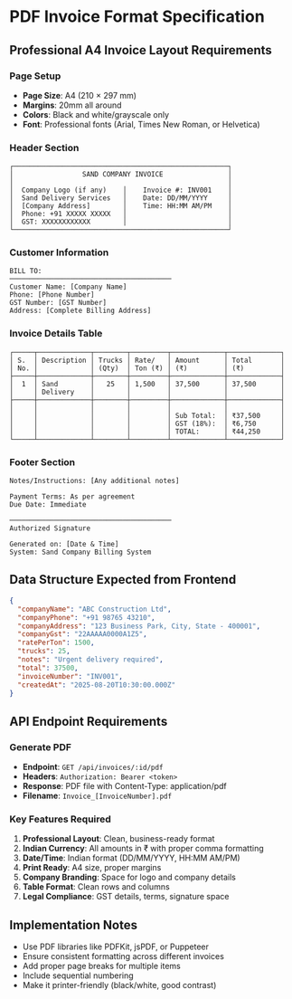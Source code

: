 # PDF Invoice Format Specification

## Professional A4 Invoice Layout Requirements

### Page Setup

- **Page Size**: A4 (210 × 297 mm)
- **Margins**: 20mm all around
- **Colors**: Black and white/grayscale only
- **Font**: Professional fonts (Arial, Times New Roman, or Helvetica)

### Header Section

```
┌─────────────────────────────────────────────────────┐
│                 SAND COMPANY INVOICE                │
│                                                     │
│  Company Logo (if any)    │    Invoice #: INV001    │
│  Sand Delivery Services   │    Date: DD/MM/YYYY     │
│  [Company Address]        │    Time: HH:MM AM/PM    │
│  Phone: +91 XXXXX XXXXX   │                         │
│  GST: XXXXXXXXXXXX        │                         │
└─────────────────────────────────────────────────────┘
```

### Customer Information

```
BILL TO:
────────────────────────────────────────
Customer Name: [Company Name]
Phone: [Phone Number]
GST Number: [GST Number]
Address: [Complete Billing Address]
```

### Invoice Details Table

```
┌─────┬─────────────┬────────┬─────────┬─────────────┬─────────────┐
│ S.  │ Description │ Trucks │ Rate/   │ Amount      │ Total       │
│ No. │             │ (Qty)  │ Ton (₹) │ (₹)         │ (₹)         │
├─────┼─────────────┼────────┼─────────┼─────────────┼─────────────┤
│  1  │ Sand        │   25   │ 1,500   │ 37,500      │ 37,500      │
│     │ Delivery    │        │         │             │             │
├─────┼─────────────┼────────┼─────────┼─────────────┼─────────────┤
│     │             │        │         │             │             │
│     │             │        │         │ Sub Total:  │ ₹37,500     │
│     │             │        │         │ GST (18%):  │ ₹6,750      │
│     │             │        │         │ TOTAL:      │ ₹44,250     │
└─────┴─────────────┴────────┴─────────┴─────────────┴─────────────┘
```

### Footer Section

```
Notes/Instructions: [Any additional notes]

Payment Terms: As per agreement
Due Date: Immediate

────────────────────────────────────────
Authorized Signature

Generated on: [Date & Time]
System: Sand Company Billing System
```

## Data Structure Expected from Frontend

```json
{
  "companyName": "ABC Construction Ltd",
  "companyPhone": "+91 98765 43210",
  "companyAddress": "123 Business Park, City, State - 400001",
  "companyGst": "22AAAAA0000A1Z5",
  "ratePerTon": 1500,
  "trucks": 25,
  "notes": "Urgent delivery required",
  "total": 37500,
  "invoiceNumber": "INV001",
  "createdAt": "2025-08-20T10:30:00.000Z"
}
```

## API Endpoint Requirements

### Generate PDF

- **Endpoint**: `GET /api/invoices/:id/pdf`
- **Headers**: `Authorization: Bearer <token>`
- **Response**: PDF file with Content-Type: application/pdf
- **Filename**: `Invoice_[InvoiceNumber].pdf`

### Key Features Required

1. **Professional Layout**: Clean, business-ready format
2. **Indian Currency**: All amounts in ₹ with proper comma formatting
3. **Date/Time**: Indian format (DD/MM/YYYY, HH:MM AM/PM)
4. **Print Ready**: A4 size, proper margins
5. **Company Branding**: Space for logo and company details
6. **Table Format**: Clean rows and columns
7. **Legal Compliance**: GST details, terms, signature space

## Implementation Notes

- Use PDF libraries like PDFKit, jsPDF, or Puppeteer
- Ensure consistent formatting across different invoices
- Add proper page breaks for multiple items
- Include sequential numbering
- Make it printer-friendly (black/white, good contrast)
